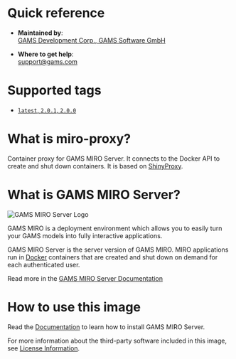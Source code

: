 # Quick reference

-	**Maintained by**:  
	[GAMS Development Corp., GAMS Software GmbH](https://www.gams.com/)

-	**Where to get help**:  
  	support@gams.com

# Supported tags

-  [`latest`, `2.0.1`, `2.0.0`](./tags)

# What is miro-proxy?

Container proxy for GAMS MIRO Server. It connects to the Docker API to create and shut down containers. It is based on [ShinyProxy](https://shinyproxy.io).

# What is GAMS MIRO Server?

![GAMS MIRO Server Logo](https://gams.com/miro/assets/images/logo-readme.png)

GAMS MIRO is a deployment environment which allows you to easily turn your GAMS models into fully interactive applications.

GAMS MIRO Server is the server version of GAMS MIRO. MIRO applications run in [Docker](https://www.docker.com) containers that are created and shut down on demand for each authenticated user.

Read more in the [GAMS MIRO Server Documentation](https://www.gams.com/miro/server.html)

# How to use this image

Read the [Documentation](https://www.gams.com/miro/server.html#server-install) to learn how to install GAMS MIRO Server.

For more information about the third-party software included in this image, see [License Information](https://www.gams.com/miro/license-server.html).
